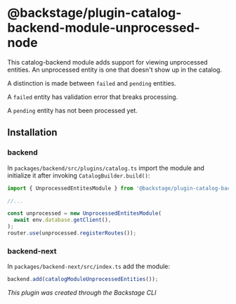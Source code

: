 # @backstage/plugin-catalog-backend-module-unprocessed-node

This catalog-backend module adds support for viewing unprocessed entities. An unprocessed entity is one that doesn't show up in the catalog.

A distinction is made between `failed` and `pending` entities.

A `failed` entity has validation error that breaks processing.

A `pending` entity has not been processed yet.

## Installation

### backend

In `packages/backend/src/plugins/catalog.ts` import the module and initialize it after invoking `CatalogBuilder.build()`:

```ts
import { UnprocessedEntitesModule } from '@backstage/plugin-catalog-backend-module-unprocessed';

//...

const unprocessed = new UnprocessedEntitesModule(
  await env.database.getClient(),
);
router.use(unprocessed.registerRoutes());
```

### backend-next

In `packages/backend-next/src/index.ts` add the module:

```ts
backend.add(catalogModuleUnprocessedEntities());
```

_This plugin was created through the Backstage CLI_
